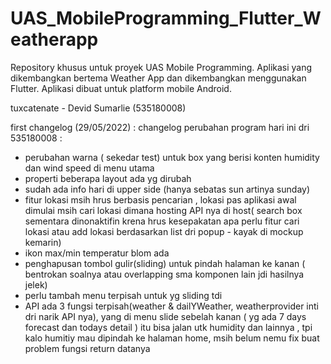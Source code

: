 # UAS_MobileProgramming_Flutter_Weatherapp
Repository khusus untuk proyek UAS Mobile Programming. Aplikasi yang dikembangkan bertema Weather App dan dikembangkan menggunakan Flutter. Aplikasi dibuat untuk platform mobile Android.

tuxcatenate - Devid Sumarlie (535180008)

first changelog (29/05/2022) :
changelog perubahan program hari ini dri 535180008 :
- perubahan warna ( sekedar test) untuk box yang berisi konten humidity dan wind speed di menu utama
- properti beberapa layout ada yg dirubah
- sudah ada info hari di upper side (hanya sebatas sun artinya sunday) 
- fitur lokasi msih hrus berbasis pencarian , lokasi pas aplikasi awal dimulai msih cari lokasi dimana hosting API nya di host( search box sementara dinonaktifin krena hrus kesepakatan apa perlu fitur cari lokasi atau add lokasi berdasarkan list dri popup - kayak di mockup kemarin) 
- ikon max/min temperatur blom ada 
- penghapusan tombol gulir(sliding) untuk pindah halaman ke kanan ( bentrokan soalnya atau overlapping sma komponen lain jdi hasilnya jelek)
- perlu tambah menu terpisah untuk yg sliding tdi 
- API ada 3 fungsi terpisah(weather & dailYWeather,  weatherprovider inti dri narik API nya), yang di menu slide sebelah kanan ( yg ada 7 days forecast dan todays detail ) itu bisa jalan utk humidity dan lainnya , tpi kalo humitiy mau dipindah ke halaman home, msih belum nemu fix buat problem fungsi return datanya
